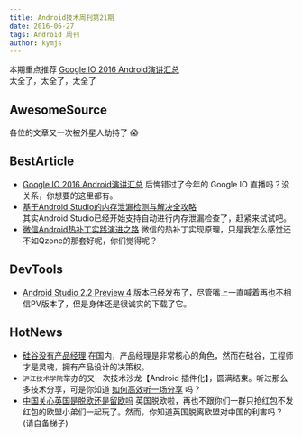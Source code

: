 ```yaml
---
title: Android技术周刊第21期
date: 2016-06-27
tags: Android 周刊
author: kymjs
---
```


本期重点推荐 [Google IO 2016 Android演讲汇总](http://chinagdg.org/2016/05/google-io-2016-android/)   
太全了，太全了，太全了

<!-- more -->

## AwesomeSource
各位的文章又一次被外星人劫持了 😱

## BestArticle  
- [Google IO 2016 Android演讲汇总](http://chinagdg.org/2016/05/google-io-2016-android/)  后悔错过了今年的 Google IO 直播吗？没关系，你想要的这里都有。  
- [基于Android Studio的内存泄漏检测与解决全攻略](http://wetest.qq.com/lab/view/?id=99&from=ads_test2_qqtips&sessionUserType=BFT.PARAMS.192844.TASKID&ADUIN=252437734&ADSESSION=1466387252&ADTAG=CLIENT.QQ.5413_.0&ADPUBNO=26485)  
其实Android Studio已经开始支持自动进行内存泄漏检查了，赶紧来试试吧。  
- [微信Android热补丁实践演进之路](https://mp.weixin.qq.com/s?__biz=MzAwNDY1ODY2OQ==&mid=2649286306&idx=1&sn=d6b2865e033a99de60b2d4314c6e0a25&scene=1&srcid=0624H8NfsJHRCjaeE29ZbcuG&key=77421cf58af4a6537453d54ea94eeb103a088380657a2c06dc17e2fb97ade0d0bfb626f610dff02165b31f97f32a40a9&ascene=0&uin=MTc1Mjk3MDY0Mg%3D%3D) 微信的热补丁实现原理，只是我怎么感觉还不如Qzone的那套好呢，你们觉得呢？   

## DevTools
- [Android Studio 2.2 Preview 4](https://sites.google.com/a/android.com/tools/download/studio/builds/2-2-preview-4) 版本已经发布了，尽管嘴上一直喊着再也不相信PV版本了，但是身体还是很诚实的下载了它。  

## HotNews

- [硅谷没有产品经理](http://toutiao.com/i6291072937789227522/) 在国内，产品经理是非常核心的角色，然而在硅谷，工程师才是灵魂，拥有产品设计的决策权。  
- ```沪江技术学院```举办的又一次技术沙龙【Android 插件化】，圆满结束。听过那么多技术分享，可是你知道 [如何高效听一场分享](http://mp.weixin.qq.com/s?__biz=MzI2MzIzNTk0OA==&mid=2651767835&idx=1&sn=8340a97d308aa48b22fb5ded5e7e082a) 吗？ 
- [中国关心英国是脱欧还是留欧吗](http://www.bbc.com/zhongwen/simp/world/2016/06/160617_ana_uk_eu_referendum_china) 英国脱欧啦，再也不跟你们一群只抢红包不发红包的欧盟小弟们一起玩了。然而，你知道英国脱离欧盟对中国的利害吗？(请自备梯子)   
